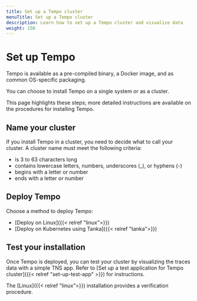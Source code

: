 ```yaml
---
title: Set up a Tempo cluster
menuTitle: Set up a Tempo cluster
description: Learn how to set up a Tempo cluster and visualize data
weight: 150
---
```


# Set up Tempo

Tempo is available as a pre-compiled binary, a Docker image, and as common OS-specific packaging.

You can choose to install Tempo on a single system or as a cluster.

This page highlights these steps; more detailed instructions are available on the procedures for installing Tempo.

## Name your cluster

If you install Tempo in a cluster, you need to decide what to call your cluster.
A cluster name must meet the following criteria:

- is 3 to 63 characters long
- contains lowercase letters, numbers, underscores (_), or hyphens (-)
- begins with a letter or number
- ends with a letter or number

## Deploy Tempo

Choose a method to deploy Tempo:

- [Deploy on Linux]({{< relref "linux">}})
- [Deploy on Kubernetes using Tanka]({{< relref "tanka">}})

## Test your installation

Once Tempo is deployed, you can test your cluster by visualizing the traces data with a simple TNS app.
Refer to [Set up a test application for Tempo cluster]({{< relref "set-up-test-app" >}}) for instructions.

The [Linux]({{< relref "linux">}}) installation provides a verification procedure.